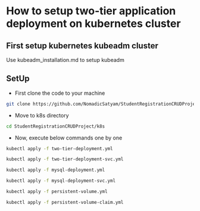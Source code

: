 # How to setup two-tier application deployment on kubernetes cluster

## First setup kubernetes kubeadm cluster

Use kubeadm_installation.md to setup kubeadm

## SetUp

- First clone the code to your machine

```bash
git clone https://github.com/NomadicSatyam/StudentRegistrationCRUDProject.git
```

- Move to k8s directory

```bash
cd StudentRegistrationCRUDProject/k8s
```

- Now, execute below commands one by one

```bash
kubectl apply -f two-tier-deployment.yml
```

```bash
kubectl apply -f two-tier-deployment-svc.yml
```

```bash
kubectl apply -f mysql-deployment.yml
```

```bash
kubectl apply -f mysql-deployment-svc.yml
```

```bash
kubectl apply -f persistent-volume.yml
```

```bash
kubectl apply -f persistent-volume-claim.yml
```
